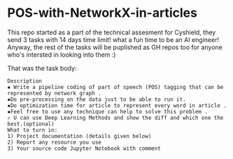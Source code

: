 # POS-with-NetworkX-in-articles

This repo started as a part of the technical assesment for Cyshield, they send 3 tasks with 14 days time limit! what a fun time to be an AI engineer! Anyway, the rest of the tasks will be puplished as GH repos too for anyone who's intersted in looking into them :)

That was the task body:
```
Description
▪ Write a pipeline coding of part of speech (POS) tagging that can be represented by network graph .
▪Do pre-processing on the data just to be able to run it.
▪Do optimization time for article to represent every word in article .
▪Feel free to use any technique can help to solve this problem .
✓ U can use Deep Learning Methods and show the diff and which one the best.(optional)
What to turn in:
1) Project documentation (details given below)
2) Report any resource you use
3) Your source code Jupyter Notebook with comment
```

